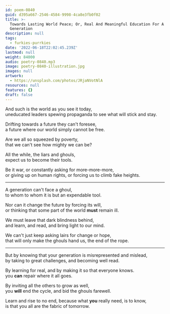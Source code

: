 ```yaml
---
id: poem-0840
guid: d395a667-2546-4584-9998-4ca8e3fb0f02
title: >-
  Towards Lasting World Peace; Or, Real And Meaningful Education For A Wiser
  Generation
description: null
tags:
  - furkies-purrkies
date: '2022-06-18T22:02:45.239Z'
lastmod: null
weight: 84000
audio: poetry-0840.mp3
image: poetry-0840-illustration.jpg
images: null
artwork:
  - https://unsplash.com/photos/JRjaNVotNlA
resources: null
features: {}
draft: false
---
```


And such is the world as you see it today,\
uneducated leaders spewing propaganda to see what will stick and stay.

Drifting towards a future they can't foresee,\
a future where our world simply cannot be free.

Are we all so squeezed by poverty,\
that we can't see how mighty we can be?

All the while, the liars and ghouls,\
expect us to become their tools.

Be it war, or constantly asking for more-more-more,\
or giving up on human rights, or forcing us to climb fake heights.

---

A generation can't face a ghoul,\
to whom to whom it is but an expendable tool.

Nor can it change the future by forcing its will,\
or thinking that some part of the world **must** remain ill.

We must leave that dark blindness behind,\
and learn, and read, and bring light to our mind.

We can't just keep asking lairs for change or hope,\
that will only make the ghouls hand us, the end of the rope.

---

But by knowing that your generation is misrepresented and mislead,\
by taking to great challenges, and becoming well read.

By learning for real, and by making it so that everyone knows.\
you **can** repair where it all goes.

By inviting all the others to grow as well,\
you **will** end the cycle, and bid the ghouls farewell.

Learn and rise to no end, because what **you** really need, is to know,\
is that you all are the fabric of tomorrow.
